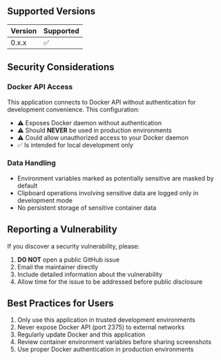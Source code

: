 
## Supported Versions

| Version | Supported          |
| ------- | ------------------ |
| 0.x.x   | :white_check_mark: |

## Security Considerations

### Docker API Access

This application connects to Docker API without authentication for development convenience. This configuration:

- ⚠️ Exposes Docker daemon without authentication
- ⚠️ Should **NEVER** be used in production environments
- ⚠️ Could allow unauthorized access to your Docker daemon
- ✅ Is intended for local development only

### Data Handling

- Environment variables marked as potentially sensitive are masked by default
- Clipboard operations involving sensitive data are logged only in development mode
- No persistent storage of sensitive container data

## Reporting a Vulnerability

If you discover a security vulnerability, please:

1. **DO NOT** open a public GitHub issue
2. Email the maintainer directly
3. Include detailed information about the vulnerability
4. Allow time for the issue to be addressed before public disclosure

## Best Practices for Users

1. Only use this application in trusted development environments
2. Never expose Docker API (port 2375) to external networks
3. Regularly update Docker and this application
4. Review container environment variables before sharing screenshots
5. Use proper Docker authentication in production environments
